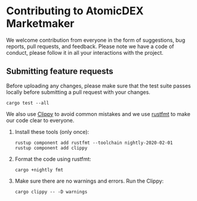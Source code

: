# Contributing to AtomicDEX Marketmaker

We welcome contribution from everyone in the form of suggestions, bug reports, pull requests, and feedback.
Please note we have a code of conduct, please follow it in all your interactions with the project.

## Submitting feature requests

Before uploading any changes, please make sure that the test suite passes locally before submitting a pull request with your changes.

```
cargo test --all
```

We also use [Clippy](https://github.com/rust-lang/rust-clippy) to avoid common mistakes
and we use [rustfmt](https://github.com/rust-lang/rustfmt) to make our code clear to everyone.

1. Install these tools (only once):
    ```
    rustup component add rustfmt --toolchain nightly-2020-02-01
    rustup component add clippy
    ```
1. Format the code using rustfmt:
    ```
    cargo +nightly fmt
    ```
1. Make sure there are no warnings and errors. Run the Clippy:
    ```
    cargo clippy -- -D warnings
    ```
